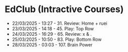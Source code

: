 # EdClub (Intractive Courses)
- 22/03/2025 - 13:27 - 31. Review: Home + ruei
- 23/03/2025 - 14:18 - 45. Play: Top Row
- 24/03/2025 - 16:29 - 65. Review: x & .
- 25/03/2025 - 10:50 - 83. Play: Bottom Row
- 28/03/2025 - 03:03 - 107. Brain Power
